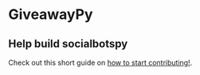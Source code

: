 # GiveawayPy


## Help build socialbotspy
Check out this short guide on [how to start contributing!](https://github.com/InstaPy/instapy-docs/blob/master/CONTRIBUTORS.md).
